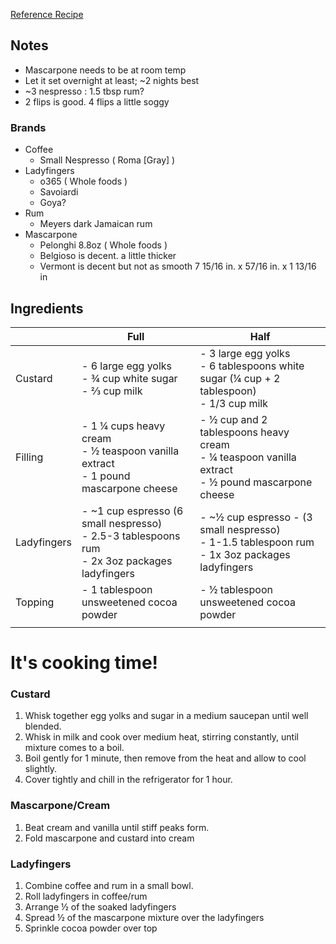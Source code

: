 [Reference Recipe](https://www.allrecipes.com/recipe/21412/tiramisu-ii/ )
 
## Notes
- Mascarpone needs to be at room temp
- Let it set overnight at least; ~2 nights best 
- ~3 nespresso : 1.5 tbsp rum? 
- 2 flips is good.  4 flips a little soggy 

### Brands
- Coffee 
  - Small Nespresso ( Roma [Gray] )
- Ladyfingers
  - o365 ( Whole foods )
  - Savoiardi
  - Goya?
- Rum 
  - Meyers dark Jamaican rum 
- Mascarpone  
  - Pelonghi 8.8oz ( Whole foods )
  - Belgioso is decent.  a little thicker
  - Vermont is decent but not as smooth
7 15/16 in. x 57/16 in. x 1 13/16 in 
## Ingredients
|             |                 Full                                  |                    Half                  |
|-------------|-------------------------------------------------------|------------------------------------------|
| Custard     |- 6 large egg yolks <br /> - ¾ cup white sugar <br /> - ⅔ cup milk |- 3 large egg yolks <br /> - 6 tablespoons  white sugar (¼ cup + 2 tablespoon) <br /> - 1/3 cup milk |
| Filling     |- 1 ¼ cups heavy cream <br /> - ½ teaspoon vanilla extract <br /> - 1 pound mascarpone cheese | - ½ cup and 2 tablespoons heavy cream <br /> - ¼ teaspoon vanilla extract <br /> - ½ pound mascarpone cheese
| Ladyfingers |- ~1 cup espresso (6 small nespresso) <br /> - 2.5-3 tablespoons rum <br /> - 2x 3oz packages ladyfingers | - ~½ cup espresso - (3 small nespresso) <br /> - 1-1.5 tablespoon rum <br /> - 1x 3oz packages ladyfingers
| Topping     | - 1 tablespoon unsweetened cocoa powder | - ½ tablespoon unsweetened cocoa powder
|             |                                         |                                         |

# It's cooking time!
### Custard 
1. Whisk together egg yolks and sugar in a medium saucepan until well blended.  
2. Whisk in milk and cook over medium heat, stirring constantly, until mixture comes to a boil. 
3. Boil gently for 1 minute, then remove from the heat and allow to cool slightly. 
4. Cover tightly and chill in the refrigerator for 1 hour. 

### Mascarpone/Cream 
1. Beat cream and vanilla until stiff peaks form. 
2. Fold mascarpone and custard into cream 

### Ladyfingers
1. Combine coffee and rum in a small bowl. 
2. Roll ladyfingers in coffee/rum
3. Arrange ½ of the soaked ladyfingers
4. Spread ½ of the mascarpone mixture over the ladyfingers
5. Sprinkle cocoa powder over top  